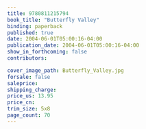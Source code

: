 ```yaml
---
title: 9780811215794
book_title: "Butterfly Valley"
binding: paperback
published: true
date: 2004-06-01T05:00:16-04:00
publication_date: 2004-06-01T05:00:16-04:00
show_in_forthcoming: false
contributors:

cover_image_path: Butterfly_Valley.jpg
forsale: false
saleprice:
shipping_charge:
price_us: 13.95
price_cn:
trim_size: 5x8
page_count: 70
---
```



